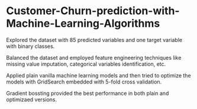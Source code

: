 # Customer-Churn-prediction-with-Machine-Learning-Algorithms
Explored the dataset with 85 predicted variables and one target variable with binary classes.

Balanced the dataset and employed feature engineering techniques like missing value imputation, categorical variables identification, etc.

Applied plain vanilla machine learning models and then tried to optimize the models with GridSearch embedded with 5-fold cross validation.

Gradient bossting provided the best performance in both plain and optimizaed versions.
